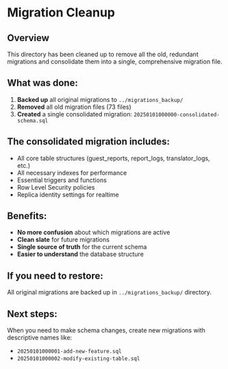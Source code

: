 # Migration Cleanup

## Overview
This directory has been cleaned up to remove all the old, redundant migrations and consolidate them into a single, comprehensive migration file.

## What was done:
1. **Backed up** all original migrations to `../migrations_backup/`
2. **Removed** all old migration files (73 files)
3. **Created** a single consolidated migration: `20250101000000-consolidated-schema.sql`

## The consolidated migration includes:
- All core table structures (guest_reports, report_logs, translator_logs, etc.)
- All necessary indexes for performance
- Essential triggers and functions
- Row Level Security policies
- Replica identity settings for realtime

## Benefits:
- **No more confusion** about which migrations are active
- **Clean slate** for future migrations
- **Single source of truth** for the current schema
- **Easier to understand** the database structure

## If you need to restore:
All original migrations are backed up in `../migrations_backup/` directory.

## Next steps:
When you need to make schema changes, create new migrations with descriptive names like:
- `20250101000001-add-new-feature.sql`
- `20250101000002-modify-existing-table.sql` 